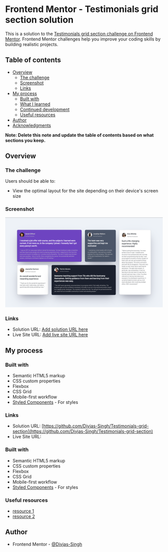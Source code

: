 # Frontend Mentor - Testimonials grid section solution

This is a solution to the [Testimonials grid section challenge on Frontend Mentor](https://www.frontendmentor.io/challenges/testimonials-grid-section-Nnw6J7Un7). Frontend Mentor challenges help you improve your coding skills by building realistic projects.

## Table of contents

- [Overview](#overview)
  - [The challenge](#the-challenge)
  - [Screenshot](#screenshot)
  - [Links](#links)
- [My process](#my-process)
  - [Built with](#built-with)
  - [What I learned](#what-i-learned)
  - [Continued development](#continued-development)
  - [Useful resources](#useful-resources)
- [Author](#author)
- [Acknowledgments](#acknowledgments)

**Note: Delete this note and update the table of contents based on what sections you keep.**

## Overview

### The challenge

Users should be able to:

- View the optimal layout for the site depending on their device's screen size

### Screenshot

![](./screenshot.jpg)

### Links

- Solution URL: [Add solution URL here](https://your-solution-url.com)
- Live Site URL: [Add live site URL here](https://your-live-site-url.com)

## My process

### Built with

- Semantic HTML5 markup
- CSS custom properties
- Flexbox
- CSS Grid
- Mobile-first workflow
- [Styled Components](https://fonts.google.com/) - For styles

### Links

- Solution URL: [https://github.com/Divjas-Singh/Testimonials-grid-section](https://github.com/Divjas-Singh/Testimonials-grid-section)
- Live Site URL: []()

### Built with

- Semantic HTML5 markup
- CSS custom properties
- Flexbox
- CSS Grid
- Mobile-first workflow
- [Styled Components](https://fonts.google.com/) - For styles

### Useful resources

- [resource 1](https://www.w3schools.com/)
- [resource 2](https://developer.mozilla.org/en-US/docs/Web/CSS)

## Author

- Frontend Mentor - [@Divjas-Singh](https://www.frontendmentor.io/profile/Divjas-Singh)
